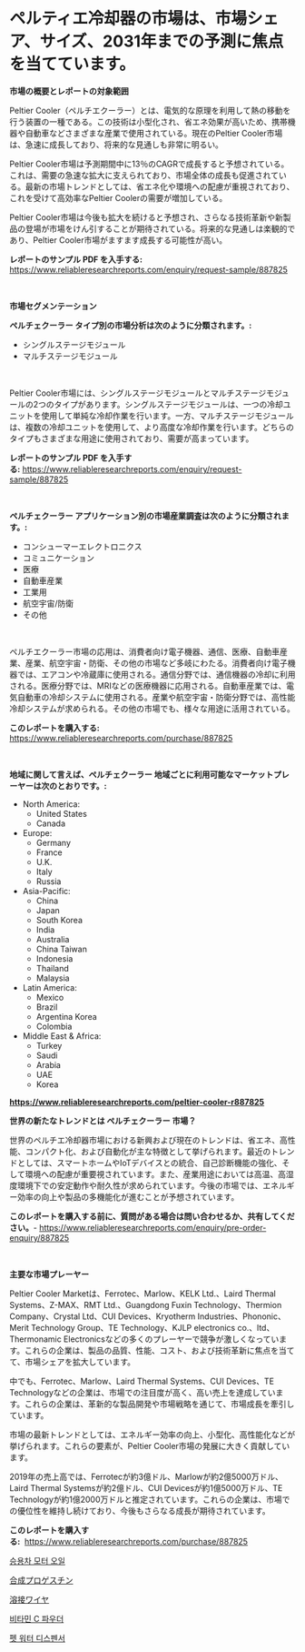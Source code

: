 <p><h1>ペルティエ冷却器の市場は、市場シェア、サイズ、2031年までの予測に焦点を当てています。</h1></p><p><strong>市場の概要とレポートの対象範囲</strong></p>
<p><p>Peltier Cooler（ペルチエクーラー）とは、電気的な原理を利用して熱の移動を行う装置の一種である。この技術は小型化され、省エネ効果が高いため、携帯機器や自動車などさまざまな産業で使用されている。現在のPeltier Cooler市場は、急速に成長しており、将来的な見通しも非常に明るい。</p><p>Peltier Cooler市場は予測期間中に13％のCAGRで成長すると予想されている。これは、需要の急速な拡大に支えられており、市場全体の成長も促進されている。最新の市場トレンドとしては、省エネ化や環境への配慮が重視されており、これを受けて高効率なPeltier Coolerの需要が増加している。</p><p>Peltier Cooler市場は今後も拡大を続けると予想され、さらなる技術革新や新製品の登場が市場をけん引することが期待されている。将来的な見通しは楽観的であり、Peltier Cooler市場がますます成長する可能性が高い。</p></p>
<p><strong>レポートのサンプル PDF を入手する:</strong> <a href="https://www.reliableresearchreports.com/enquiry/request-sample/887825">https://www.reliableresearchreports.com/enquiry/request-sample/887825</a></p>
<p>&nbsp;</p>
<p><strong>市場セグメンテーション</strong></p>
<p><strong>ペルチェクーラー タイプ別の市場分析は次のように分類されます。:</strong></p>
<p><ul><li>シングルステージモジュール</li><li>マルチステージモジュール</li></ul></p>
<p>&nbsp;</p>
<p><p>Peltier Cooler市場には、シングルステージモジュールとマルチステージモジュールの2つのタイプがあります。シングルステージモジュールは、一つの冷却ユニットを使用して単純な冷却作業を行います。一方、マルチステージモジュールは、複数の冷却ユニットを使用して、より高度な冷却作業を行います。どちらのタイプもさまざまな用途に使用されており、需要が高まっています。</p></p>
<p><strong>レポートのサンプル PDF を入手する:</strong>&nbsp;<a href="https://www.reliableresearchreports.com/enquiry/request-sample/887825">https://www.reliableresearchreports.com/enquiry/request-sample/887825</a></p>
<p>&nbsp;</p>
<p><strong> ペルチェクーラー アプリケーション別の市場産業調査は次のように分類されます。:</strong></p>
<p><ul><li>コンシューマーエレクトロニクス</li><li>コミュニケーション</li><li>医療</li><li>自動車産業</li><li>工業用</li><li>航空宇宙/防衛</li><li>その他</li></ul></p>
<p>&nbsp;</p>
<p><p>ペルチエクーラー市場の応用は、消費者向け電子機器、通信、医療、自動車産業、産業、航空宇宙・防衛、その他の市場など多岐にわたる。消費者向け電子機器では、エアコンや冷蔵庫に使用される。通信分野では、通信機器の冷却に利用される。医療分野では、MRIなどの医療機器に応用される。自動車産業では、電気自動車の冷却システムに使用される。産業や航空宇宙・防衛分野では、高性能冷却システムが求められる。その他の市場でも、様々な用途に活用されている。</p></p>
<p><strong>このレポートを購入する:</strong>&nbsp; <a href="https://www.reliableresearchreports.com/purchase/887825">https://www.reliableresearchreports.com/purchase/887825</a></p>
<p>&nbsp;</p>
<p><strong>地域に関して言えば、ペルチェクーラー 地域ごとに利用可能なマーケットプレーヤーは次のとおりです。:</strong></p>
<p><ul>
    <li>
        North America:
        <ul>
            <li>United States</li>
            <li>Canada</li>
        </ul>
    </li>
    <li>
        Europe:
        <ul>
            <li>Germany</li>
            <li>France</li>
            <li>U.K.</li>
            <li>Italy</li>
            <li>Russia</li>
        </ul>
    </li>
    <li>
        Asia-Pacific:
        <ul>
            <li>China</li>
            <li>Japan</li>
            <li>South Korea</li>
            <li>India</li>
            <li>Australia</li>
            <li>China Taiwan</li>
            <li>Indonesia</li>
            <li>Thailand</li>
            <li>Malaysia</li>
        </ul>
    </li>
    <li>
        Latin America:
        <ul>
            <li>Mexico</li>
            <li>Brazil</li>
            <li>Argentina Korea</li>
            <li>Colombia</li>
        </ul>
    </li>
    <li>
        Middle East & Africa:
        <ul>
            <li>Turkey</li>
            <li>Saudi</li>
            <li>Arabia</li>
            <li>UAE</li>
            <li>Korea</li>
        </ul>
    </li>
    </ul></p>
<p><strong><a href="https://www.reliableresearchreports.com/peltier-cooler-r887825">https://www.reliableresearchreports.com/peltier-cooler-r887825</a></strong>&nbsp;</p>
<p><strong>世界の新たなトレンドとは ペルチェクーラー 市場？</strong></p>
<p><p>世界のペルチエ冷却器市場における新興および現在のトレンドは、省エネ、高性能、コンパクト化、および自動化が主な特徴として挙げられます。最近のトレンドとしては、スマートホームやIoTデバイスとの統合、自己診断機能の強化、そして環境への配慮が重要視されています。また、産業用途においては高温、高湿度環境下での安定動作や耐久性が求められています。今後の市場では、エネルギー効率の向上や製品の多機能化が進むことが予想されています。</p></p>
<p><strong>このレポートを購入する前に、質問がある場合は問い合わせるか、共有してください。</strong>- <a href="https://www.reliableresearchreports.com/enquiry/pre-order-enquiry/887825">https://www.reliableresearchreports.com/enquiry/pre-order-enquiry/887825</a></p>
<p>&nbsp;</p>
<p><strong>主要な市場プレーヤー</strong></p>
<p><p>Peltier Cooler Marketは、Ferrotec、Marlow、KELK Ltd.、Laird Thermal Systems、Z-MAX、RMT Ltd.、Guangdong Fuxin Technology、Thermion Company、Crystal Ltd、CUI Devices、Kryotherm Industries、Phononic、Merit Technology Group、TE Technology、KJLP electronics co.、ltd、Thermonamic Electronicsなどの多くのプレーヤーで競争が激しくなっています。これらの企業は、製品の品質、性能、コスト、および技術革新に焦点を当てて、市場シェアを拡大しています。</p><p>中でも、Ferrotec、Marlow、Laird Thermal Systems、CUI Devices、TE Technologyなどの企業は、市場での注目度が高く、高い売上を達成しています。これらの企業は、革新的な製品開発や市場戦略を通じて、市場成長を牽引しています。</p><p>市場の最新トレンドとしては、エネルギー効率の向上、小型化、高性能化などが挙げられます。これらの要素が、Peltier Cooler市場の発展に大きく貢献しています。</p><p>2019年の売上高では、Ferrotecが約3億ドル、Marlowが約2億5000万ドル、Laird Thermal Systemsが約2億ドル、CUI Devicesが約1億5000万ドル、TE Technologyが約1億2000万ドルと推定されています。これらの企業は、市場での優位性を維持し続けており、今後もさらなる成長が期待されています。</p></p>
<p><strong>このレポートを購入する:</strong>&nbsp;&nbsp;<a href="https://www.reliableresearchreports.com/purchase/887825">https://www.reliableresearchreports.com/purchase/887825</a></p>
<p><p><a href="https://github.com/TimmyMann6767/Market-Research-Report-List-1/blob/main/216585917585.md">승용차 모터 오일</a></p><p><a href="https://github.com/AriMuller2009/Market-Research-Report-List-1/blob/main/260556018826.md">合成プロゲスチン</a></p><p><a href="https://medium.com/@nairn_boy/%E6%BA%B6%E6%8E%A5%E3%83%AF%E3%82%A4%E3%83%A4%E5%B8%82%E5%A0%B4-%E7%AB%B6%E4%BA%89%E5%88%86%E6%9E%90-%E5%B8%82%E5%A0%B4%E3%83%88%E3%83%AC%E3%83%B3%E3%83%89-2031%E5%B9%B4%E3%81%BE%E3%81%A7%E3%81%AE%E4%BA%88%E6%B8%AC-d37b5175d2ba">溶接ワイヤ</a></p><p><a href="https://medium.com/@duculucescu2022/%EB%B9%84%ED%83%80%EB%AF%BC-c-%EB%B6%84%EB%A7%90-%EC%8B%9C%EC%9E%A5-%EC%A1%B0%EC%82%AC-%EB%B3%B4%EA%B3%A0%EC%84%9C-%EC%97%AD%EC%82%AC-%EB%B0%8F-2031%EB%85%84%EA%B9%8C%EC%A7%80%EC%9D%98-%EC%98%88%EC%B8%A1-be85e3ef46c7">비타민 C 파우더</a></p><p><a href="https://github.com/JeromeRtyau89966/Market-Research-Report-List-1/blob/main/983959517586.md">펫 워터 디스펜서</a></p></p>